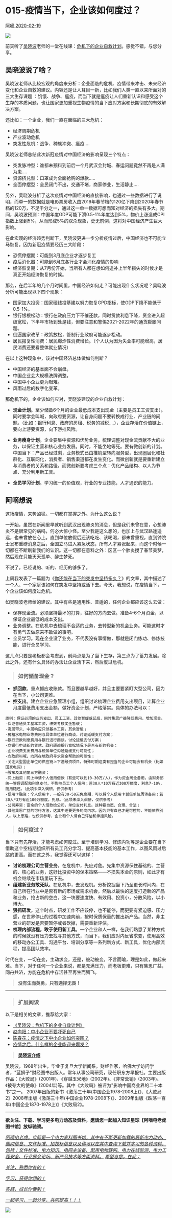 # 015-疫情当下，企业该如何度过？

<u>阿嘀 2020-02-19</u>

![](/pic/15-xiaobo.jpg)

前天听了[吴晓波](https://baike.baidu.com/item/%E5%90%B4%E6%99%93%E6%B3%A2/29563?fr=aladdin)老师的一堂在线课：[危机下的企业自救计划](https://appdrdktjza7094.h5.xiaoeknow.com/content_page/eyJ0eXBlIjoxMiwicmVzb3VyY2VfdHlwZSI6NCwicmVzb3VyY2VfaWQiOiJsXzVlM2NkNGVhMzJjNDVfNlRycWM2SzMiLCJwcm9kdWN0X2lkIjoiIiwiYXBwX2lkIjoiYXBwZHJkS3RqWkE3MDk0IiwiZXh0cmFfZGF0YSI6MH0?entry=2&entry_type=2001&from=groupmessage)。感觉不错，与您分享。

## 吴晓波说了啥？

吴晓波老师从比较宏观的角度来分析：企业面临的危机、疫情带来冲击、未来经济变化和企业自救的建议。内容还是让人耳目一新，比如我们人类一直以来所面对的三大生存课题 ：饥饿、战争、瘟疫，而当下就是瘟疫让人们重新认识和感受这个生存的本质问题，也让国家更加重视生物疫情的当下应对方案和长期彻底的有效解决方案。

还比如：一个企业，我们一直在面临的三大危机：

- 经济周期危机
- 产业波动危机
- 突发性危机：战争、种族冲突、瘟疫....

吴晓波老师总结此次新冠疫情对中国经济的影响呈现三个特点：

- 突发脉冲型：谁都未预料到前后一个月武汉会封城、春运问题竟然不再是人满为患....
- 资源挤兑型：口罩成为全面抢购的爆款.....
- 全面停摆型：全民闭门不出，交通不堵，商家停业，生活静止....

另外，吴晓波分析了这次疫情对中国经济的直接影响，也通过一些数据进行了说明，而单一的数据就是电影票房收入由2019年春节档的120亿下降到2020年春节档的120万，不足千分之一，通过这一单一数据可想而知对经济的损失有多大。期间，吴晓波预测：中国年度GDP可能下滑0.5-1%年度达到5%，物价上涨造成CPI指数上涨到5%，从而形成5%的双杀现象，史无前例，这将对中国经济产生巨大影响。

在此宏观的经济趋势判断下，吴晓波更进一步分析疫情过后，中国经济也不可能立马恢复。因为新冠疫情要经历三大阶段：

- 恐慌停摆期：可能到3月底企业才逐步复工
- 疫后消化器：可能到6月底各行业才会消化疫情的影响
- 经济恢复期：从7月份开始，当所有人都在想如何追补上半年损失的时候才是真正开始经济恢复的时候。

那么，在后半年的几个月时间里，中国经济如何走？可能出现什么状况呢？吴晓波分析可能出现以下四个现象：

- 国家加大投资：国家砸钱投基建以努力恢复GPD指标，使GDP下降不能低于0.5-1%。
- 银行银根松动：银行在政府压力下不催还款，同时贷款利息下降，资金进入超级宽松，下半年市场到处是钱，但要注意和警惕2021-2022年的通货膨胀问题。
- 倒逼国家改革：政策放松，管制行业政府可能逐步松动。
- 居民报复性消费：居民爆炸性消费增长。（个人认为因为失业率可能增高，居民消费还要看整体就业情况）

在以上这种现象中，该对中国经济总体做如何判断？

- 中国经济的基本面不会崩盘。
- 中国企业会大规模洗牌调整。
- 中国中小企业更为艰难。
- 风雨过后的数字化变革。

那危机下的，企业该如何应对，吴晓波建议的企业自救计划：

- **现金计划**。至少储备6个月的企业最低成本支出现金（主要是员工工资支出）。同时要学会叫喊，向政府要资源，让自身问题不要转换成行业、产业链的问题。（比如：银行利息、政府的房租、税务的减税....），企业存活在价值链上，要向上游要资源，向下游挡风险。

- **业务瘦身计划**。企业要集中资源和优势业务，梳理调整对现金流贡献不大的业务，以保证主营和核心业务发展。同时，不能坐地等死。要有微创新的计划。中国当下：产品已经过剩，业务模式已由推销型转向服务型，出现圈层化和社群化、互联网化，消费者、销售渠道都在发生变化。而微创新就是要重新建立与消费者的关系和路径，而微创新要考虑三个点：优化产品结构、以人为节点、充分利用新工具。

- **全员学习计划**。学习统一的价值观，行业的专业技能，人才通识的能力。

  

## 阿嘀想说

这场疫情，来势凶猛。一切都在掌握之外。为什么这么说？

一开始，虽然在新闻里早就听到武汉出现肺炎的消息，但是我们未曾在意，心想肺炎不是很常见的病吗，何必大惊小怪。至少我是这么想的，也加上与武汉路途遥远，也未曾放在心上。直到单位放假后还该吃吃、该喝喝，都未曾重视，直到钟院士发布重磅消息之后，全国立马进入紧急状态，所有人才紧张起来，而这个时候一切都在不断刷新我们的认识。这一切都在意料之外：区区一个肺炎搅了春节美梦，然后现在只能天天孤单、醉生梦死。

不说了，已经说的、听的、经历的够多了。

上周我发表了一篇题为《[你还能在当下的突发中坚持多久？](https://w3c.group/c/1581170370181307)》的文章，其中描述了一个人、一个家庭该如何在突发中坚持或活下去。今天，我想说，在疫情当下，一个企业该如何度过危机。

如吴晓波老师给的建议。其中有些是通用性、普适的，任何企业都应该这么去做：

- 保存现金流。必须坚持最坏的打算，往好的方向去做。准备4-6个月资金，以保证企业最低的成本支出。
- 业务调整。在危机中去梳理不合适的业务，去转型新的机会业务。可能这时才有勇气去做原来不敢做的事吧。
- 全员学习。现在企业没了业务，不代表没有事情做，那就是闭门练功、修炼技能，进行全员学习。

这几点只要是老板都会考虑到，前两点是为了当下生存，第三点为了蓄力发展。除此之外，还有什么具体的办法让企业活下来，然后度过危机。

> ### **如何储备现金？**

- **抓回款**。重点抓应收账款。而且要越早越好，并且主要要紧盯大型公司，因为在当下，小公司更难。
- **控支出**。建立企业应急管理小组，组织讨论梳理企业费用支出项目，计算企业月度最低费用支出金额，做好资金计划，严格落实。具体的办法可以：

```
原则：保证必须的业务支出、员工工资，其他暂缓或延后，同时集思广益降低费用，增加现金。
-保证普通员工基本工资，绩效考核奖金暂缓；
-高层带头、中层响应只领基本工资，其余暂缓；
-房租水电物业等费用与具体单位进行商谈，讨论延缓支付方案；
—银行贷款利息费用与银行进行商谈，讨论延缓支付方案；
-向银行申请新的贷款，政府逼迫银行宽松情况下是否有新的机会；
-企业税费支出费用与税务单位沟通延缓支付可能性；
-向政府叫喊，向所在地政府寻求资金帮助的可能性；
-关注大型国企单位的供应链上下游融资项目，特殊时期这类有担当的企业可能会有机会（比如国家电网）；
—股东及其他第三方融资；
-网上融资：网上申请个人信用借款（有些可以到10-30万/人），作为资金周全备用，由财务部统一管理调配和利息支付，不影响员工个人信用；若30人*10万有近300万额度，利息7-10%，随用随还。（此项未深入调研，仅供参考）
-信用卡融资：个人信用卡，一般有30-50天免息期，可以将个人信用卡暂借单位周转备用；若30人*3万有近100万额度，免息。（此项未深入调研，仅供参考）
-公司筹资：富余的个人借款给公司，单位支付利息。这种要自愿、合理、合法；
-其他集思广益的可行方法，这其中还要更多的向内求，因为只有自己才是可控的，不能依靠别人。以上思路，也仅供参考，企业和个人请自己评估和承担风险。
```



> ### **如何度过？**

当下只有先存活，才能考虑如何度过。至于培训学习、修炼内功等是企业要在当下借助这个空档期组织所有员工充分学习、提高基本技能的基本工作，以图风雨过后跳的更高。而在这之外，我觉得还可以这样：

- **讨论梳理公司主营业务**。在危机中，先应对危。先集中资源保住基础的、主营的、核心的业务，这好比投资中的保本策略——不损失本金的原则，如此才有机会继续在市场里玩下去。
- **组建新业务敢死队**。在危机中，去发现机。分析挖掘当下乃至更长时间内，在自己所在行业中是否有新的市场或需求机会，然后以最快的速度打造新的产品和业务，抢占新的空白。这一块要速度快、有效用、投资小，分散风险，以小博大。
- **狠抓研发**。这个时点，研发工作不应该停，也不能停，而更要有紧迫感、压力感，在世界停止的过程中加速向前，按时保质保量的推出新产品。当然，非主营业的研发是否要暂停或者砍掉，需要重新评估。
- **梳理内部流程，敢于使用新工具**。一个企业和人一样，在我们熟悉了某种方式的时候就没有压力去找寻其他方式，而当下，我们应对内反省求变，使用高效的移动办公工具、沟通平台、培训分享等一系列新方式、新工具，优化内部流程，提高团队效率。

时代在变，一切在变，主动求变，还是，被动被变，不言而喻，理是如此，做起来难。当下，对于任何一个企业来说，都是充满压力，而老板更难，只有集思广益，同舟共济，方能在危机中存活甚至再生而腾飞。

> **没有生而英勇，只有选择无畏！**



------

> ### 扩展阅读

以下是相关的文章，推荐给大家：

- [《吴晓波：危机下的企业自救计划》](https://appdrdktjza7094.h5.xiaoeknow.com/content_page/eyJ0eXBlIjoxMiwicmVzb3VyY2VfdHlwZSI6NCwicmVzb3VyY2VfaWQiOiJsXzVlM2NkNGVhMzJjNDVfNlRycWM2SzMiLCJwcm9kdWN0X2lkIjoiIiwiYXBwX2lkIjoiYXBwZHJkS3RqWkE3MDk0IiwiZXh0cmFfZGF0YSI6MH0?entry=2&entry_type=2001&from=groupmessage)
- [赵向阳：中小企业不要吓死自己](https://mp.weixin.qq.com/s/4ayXuAWIcu3Bmh0q4_ly1g)
- [陈春花：疫情之下中小企业如何突围？](https://mp.weixin.qq.com/s/C1NuT_j5lkYJ5Nc2tl8KNw)
- [疫情之后，什么样的企业能迎来爆发？](https://mp.weixin.qq.com/s/WNkZZwZu_0UUwM0_aKvotQ)



> **[吴晓波介绍](https://baike.baidu.com/item/%E5%90%B4%E6%99%93%E6%B3%A2/29563?fr=aladdin)**

吴晓波，1968年出生，毕业于复旦大学新闻系。财经作家，哈佛大学访问学者，"蓝狮子"财经图书出版人。常年从事公司研究，现任职东方早报社。主要出版作品：《大败局》(2001年)、《穿越玉米地》(2002年)、《非常营销》(2003年)、《被夸大的使命》(2004年)等。其中《大败局》被评为"影响中国商业界的二十本书"之一。
2007年出版的新书《激荡三十年(中国企业1978-2008上)》、《大败局2》2008年出版《激荡三十年(中国企业1978-2008下)》、2009年出版《跌荡一百年(中国企业1870-1978上)》《大败局2》。

------

**欲关注、下载、学习更多电力动态及资料，邀请您一起加入知识星球【阿嘀电老虎图书馆】放纵驰骋。**

*<u>阿嘀电老虎，实际是一个电力资料图书馆，其中有不断更新加载的最新电力动态、国网信息、文件标准、招投标信息以及你可以在其中查询下载并学习的各种资料，包括：文件标准、电力知识、电网主设备、配用电物联网、电力在线监测、电力工程安全、行业展会论坛、新产品技术等方面资料。</u>*
*<u>希望与您，在此：</u>*

*<u>关注，熟悉你有的！</u>*

*<u>学习，获得你想的！</u>*

*<u>实践，成长你要到！</u>*

*<u>一起学习，一起分享，共同提高！！！</u>*

![](E:/study/GitHub/EelectricPowerIndustryObservation/pic/00.jpg)